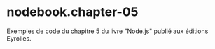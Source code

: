 nodebook.chapter-05
===================

Exemples de code du chapitre 5 du livre "Node.js" publié aux éditions Eyrolles.
